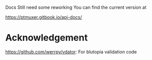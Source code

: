 Docs Still need some reworking
You can find the current version at

https://ptmuxer.gitbook.io/api-docs/


# Acknowledgement
https://github.com/werrpy/vdator: For blutopia validation code


